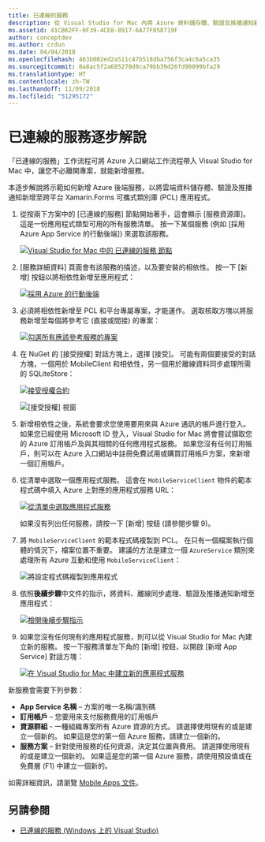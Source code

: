 ```yaml
---
title: 已連線的服務
description: 從 Visual Studio for Mac 內將 Azure 資料儲存體、驗證及推播通知新增至行動應用程式
ms.assetid: 41CB62FF-0F39-4CE8-8917-6A77F058719F
author: conceptdev
ms.author: crdun
ms.date: 04/04/2018
ms.openlocfilehash: 463b002ed2a511c47b518dba756f3ca4c6a5ca35
ms.sourcegitcommit: 0a8ac5f2a685270d9ca79bb39d26fd90099bfa29
ms.translationtype: HT
ms.contentlocale: zh-TW
ms.lasthandoff: 11/09/2018
ms.locfileid: "51295172"
---
```

# <a name="connected-services-walkthrough"></a>已連線的服務逐步解說

「已連線的服務」工作流程可將 Azure 入口網站工作流程帶入 Visual Studio for Mac 中，讓您不必離開專案，就能新增服務。

本逐步解說將示範如何新增 Azure 後端服務，以將雲端資料儲存體、驗證及推播通知新增至跨平台 Xamarin.Forms 可攜式類別庫 (PCL) 應用程式。

1. 從按兩下方案中的 [已連線的服務] 節點開始著手，這會顯示 [服務資源庫]。
  這是一份應用程式類型可用的所有服務清單。 按一下某個服務 (例如 [採用 Azure App Service 的行動後端]) 來選取該服務。

    [![Visual Studio for Mac 中的 已連線的服務 節點](media/connected-services-image001-sml.png "Visual Studio for Mac 中的 [已連線的服務] 節點")](media/connected-services-image001.png#lightbox)

2. [服務詳細資料] 頁面會有該服務的描述，以及要安裝的相依性。
  按一下 [新增] 按鈕以將相依性新增至應用程式：

    [![採用 Azure 的行動後端](media/connected-services-image002-sml.png "採用 Azure 的行動後端")](media/connected-services-image002.png#lightbox)

3. 必須將相依性新增至 PCL 和平台專屬專案，才能運作。
  選取核取方塊以將服務新增至每個將參考它 (直接或間接) 的專案：

    [![勾選所有應該參考服務的專案](media/connected-services-image003-sml.png "勾選所有應該參考服務的專案")](media/connected-services-image003.png#lightbox)

4. 在 NuGet 的 [接受授權] 對話方塊上，選擇 [接受]。
  可能有兩個要接受的對話方塊，一個用於 MobileClient 和相依性，另一個用於離線資料同步處理所需的 SQLiteStore：

    [![接受授權合約](media/connected-services-image004-sml.png "接受授權合約")](media/connected-services-image004.png#lightbox)

    ![[接受授權] 視窗](media/connected-services-image005.png "[接受授權] 視窗")

5. 新增相依性之後，系統會要求您使用要用來與 Azure 通訊的帳戶進行登入。
  如果您已經使用 Microsoft ID 登入，Visual Studio for Mac 將會嘗試擷取您的 Azure 訂用帳戶及與其相關的任何應用程式服務。 如果您沒有任何訂用帳戶，則可以在 Azure 入口網站中註冊免費試用或購買訂用帳戶方案，來新增一個訂用帳戶。

6. 從清單中選取一個應用程式服務。 這會在 `MobileServiceClient` 物件的範本程式碼中填入 Azure 上對應的應用程式服務 URL：

    [![從清單中選取應用程式服務](media/connected-services-image006-sml.png "從清單中選取應用程式服務")](media/connected-services-image006.png#lightbox)

    如果沒有列出任何服務，請按一下 [新增] 按鈕 (請參閱步驟 9)。

7. 將 `MobileServiceClient` 的範本程式碼複製到 PCL。 在只有一個檔案執行個體的情況下，檔案位置不重要。
  建議的方法是建立一個 `AzureService` 類別來處理所有 Azure 互動和使用 `MobileServiceClient`：

    ![將設定程式碼複製到應用程式](media/connected-services-image007.png "將設定程式碼複製到應用程式")

8. 依照**後續步驟**中文件的指示，將資料、離線同步處理、驗證及推播通知新增至應用程式：

    [![檢閱後續步驟指示](media/connected-services-image008-sml.png "檢閱後續步驟指示")](media/connected-services-image008.png#lightbox)

9. 如果您沒有任何現有的應用程式服務，則可以從 Visual Studio for Mac 內建立新的服務。
  按一下服務清單左下角的 [新增] 按鈕，以開啟 [新增 App Service] 對話方塊：

    [![在 Visual Studio for Mac 中建立新的應用程式服務](media/connected-services-image009-sml.png "在 Visual Studio for Mac 中建立新的應用程式服務")](media/connected-services-image009.png#lightbox)

新服務會需要下列參數：

-   **App Service 名稱** – 方案的唯一名稱/識別碼
-   **訂用帳戶** – 您要用來支付服務費用的訂用帳戶
-   **資源群組** - 一種組織專案所有 Azure 資源的方式。 請選擇使用現有的或是建立一個新的。 如果這是您的第一個 Azure 服務，請建立一個新的。
-   **服務方案** – 針對使用服務的任何資源，決定其位置與費用。 請選擇使用現有的或是建立一個新的。 如果這是您的第一個 Azure 服務，請使用預設值或在免費層 (F1) 中建立一個新的。

如需詳細資訊，請瀏覽 [Mobile Apps 文件](/azure/app-service-mobile/)。

## <a name="see-also"></a>另請參閱

- [已連線的服務 (Windows 上的 Visual Studio)](/visualstudio/azure/vs-azure-tools-connected-services-storage)